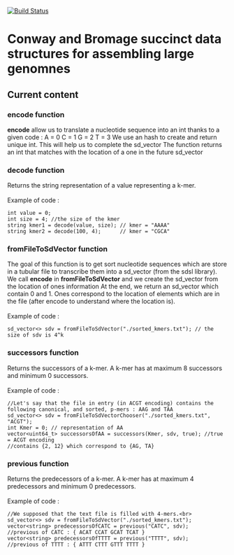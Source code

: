 [![Build Status](https://travis-ci.com/yoann-dufresne/ConwayBromageLib.svg?branch=master)](https://travis-ci.com/yoann-dufresne/ConwayBromageLib)

# Conway and Bromage succinct data structures for assembling large genomnes

## Current content

### encode function
**encode** allow us to translate a nucleotide sequence into an int thanks to a given code :
A = 0
C = 1
G = 2
T = 3
We use an hash to create and return unique int. This will help us to complete the sd_vector
The function returns an int that matches with the location of a one in the future sd_vector

### decode function
Returns the string representation of a value representing a k-mer.<br>
<br>
Example of code :
```
int value = 0;
int size = 4; //the size of the kmer
string kmer1 = decode(value, size); // kmer = "AAAA"
string kmer2 = decode(100, 4);      // kmer = "CGCA"
```

### fromFileToSdVector function
The goal of this function is to get sort nucleotide sequences which are store in a tubular file to transcribe them
into a sd_vector (from the sdsl library).
We call **encode** in **fromFileToSdVector** and we create the sd_vector from the location of ones information
At the end, we return an sd_vector which contain 0 and 1. Ones correspond to the location of elements which are in the file (after encode to understand where the location is). <br>
<br>
Example of code : <br>
```
sd_vector<> sdv = fromFileToSdVector("./sorted_kmers.txt"); // the size of sdv is 4^k
```

### successors function
Returns the successors of a k-mer. A k-mer has at maximum 8 successors and minimum 0 successors. <br>
<br>
Example of code : <br>
```
//Let's say that the file in entry (in ACGT encoding) contains the following canonical, and sorted, p-mers : AAG and TAA
sd_vector<> sdv = fromFileToSdVectorChooser("./sorted_kmers.txt", "ACGT");
int Kmer = 0; // representation of AA
vector<uint64_t> successorsOfAA = successors(Kmer, sdv, true); //true = ACGT encoding
//contains {2, 12} which correspond to {AG, TA}
```

### previous function
Returns the predecessors of a k-mer. A k-mer has at maximum 4 predecessors and minimum 0 predecessors.<br> 
<br>
Example of code : <br>
```
//We supposed that the text file is filled with 4-mers.<br>
sd_vector<> sdv = fromFileToSdVector("./sorted_kmers.txt");
vector<string> predecessorsOfCATC = previous("CATC", sdv);
//previous of CATC : { ACAT CCAT GCAT TCAT }
vector<string> predecessorsOfTTTT = previous("TTTT", sdv);
//previous of TTTT : { ATTT CTTT GTTT TTTT }
```

